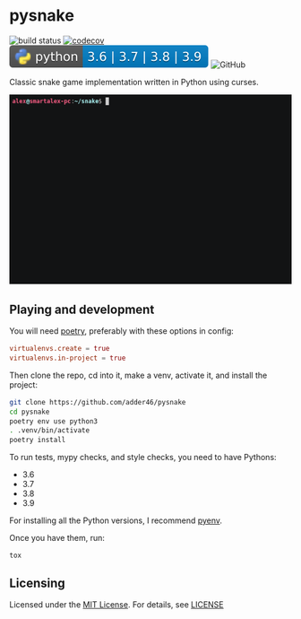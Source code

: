 # pysnake

![build status](https://github.com/adder46/pysnake/workflows/pysnake/badge.svg) [![codecov](https://codecov.io/gh/adder46/pysnake/branch/master/graph/badge.svg?token=TLGV3HQGK0)](https://codecov.io/gh/adder46/pysnake) ![python-versions](.github/badges/python-versions.svg) ![GitHub](https://img.shields.io/github/license/adder46/pysnake)

Classic snake game implementation written in Python using curses.

![screenshot](snake.gif)

## Playing and development

You will need [poetry](https://github.com/python-poetry/poetry), preferably with these options in config:

```toml
virtualenvs.create = true
virtualenvs.in-project = true
```

Then clone the repo, cd into it, make a venv, activate it, and install the project:

```sh
git clone https://github.com/adder46/pysnake
cd pysnake
poetry env use python3
. .venv/bin/activate
poetry install
```

To run tests, mypy checks, and style checks, you need to have Pythons:

- 3.6
- 3.7
- 3.8
- 3.9

For installing all the Python versions, I recommend [pyenv](https://github.com/pyenv/pyenv).

Once you have them, run:

```
tox
```

## Licensing

Licensed under the [MIT License](https://opensource.org/licenses/MIT). For details, see [LICENSE](https://github.com/adder46/pysnake/blob/master/LICENSE)
